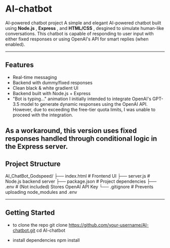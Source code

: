 # AI-chatbot
AI-powered chatbot project
A simple and elegant AI-powered chatbot built using **Node.js** , **Express** , and **HTML/CSS** , desgined to simulate human-like conversations. This chatbot is capable of responding to user input with either fixed responses or using OpenAI's API for smart replies (when enabled).

---

## Features 
- Real-time messaging
- Backend with dummy/fixed responses
- Clean black & white gradient UI
- Backend built with Node.js + Express
- "Bot is typing..." animation
I initially intended to integrate OpenAI's GPT-3.5 model to generate dynamic responses using the OpenAI API. However, due to exceeding the free-tier quota limits, I was unable to proceed with the integration.

As a workaround, this version uses fixed responses handled through conditional logic in the Express server.
---

## Project Structure
AI_ChatBot_Godspeed/
├── index.html # Frontend UI
├── server.js # Node.js backend server
├── package.json # Project dependencies
├── .env # (Not included) Stores OpenAI API Key
└── .gitignore # Prevents uploading node_modules and .env

---

## Getting Started 
- to clone the repo
git clone https://github.com/your-username/AI-chatbot.git
cd AI-chatbot

- install dependencies
npm install



